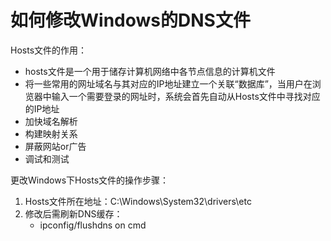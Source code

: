 # 如何修改Windows的DNS文件

Hosts文件的作用：

- hosts文件是一个用于储存计算机网络中各节点信息的计算机文件
- 将一些常用的网址域名与其对应的IP地址建立一个关联“数据库”，当用户在浏览器中输入一个需要登录的网址时，系统会首先自动从Hosts文件中寻找对应的IP地址
- 加快域名解析
- 构建映射关系
- 屏蔽网站or广告
- 调试和测试

更改Windows下Hosts文件的操作步骤：

1. Hosts文件所在地址：C:\Windows\System32\drivers\etc
2. 修改后需刷新DNS缓存：
   - ipconfig/flushdns on cmd
